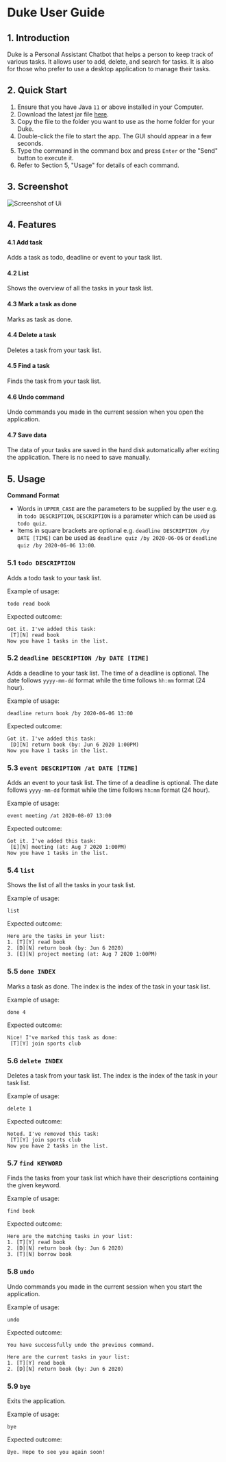 # Duke User Guide

## 1. Introduction
Duke is a Personal Assistant Chatbot that helps a person to keep track of various tasks. It allows user to add, delete, and search for tasks. It is also for those who prefer to use a desktop application to manage their tasks.

## 2. Quick Start
1. Ensure that you have Java `11` or above installed in your Computer.
2. Download the latest jar file [here](https://github.com/alushingg/duke/releases/tag/v0.3).
3. Copy the file to the folder you want to use as the home folder for your Duke.
4. Double-click the file to start the app. The GUI should appear in a few seconds.
5. Type the command in the command box and press `Enter` or the "Send" button to execute it.
6. Refer to Section 5, "Usage" for details of each command.

## 3. Screenshot
![Screenshot of Ui](Ui.png)

## 4. Features
#### 4.1 Add task

Adds a task as todo, deadline or event to your task list.

#### 4.2 List

Shows the overview of all the tasks in your task list.

#### 4.3 Mark a task as done

Marks as task as done.

#### 4.4 Delete a task

Deletes a task from your task list.

#### 4.5 Find a task

Finds the task from your task list.

#### 4.6 Undo command

Undo commands you made in the current session when you open the application.

#### 4.7 Save data

The data of your tasks are saved in the hard disk automatically after exiting the application. There is no need to save manually.

## 5. Usage
**Command Format**
- Words in `UPPER_CASE` are the parameters to be supplied by the user e.g. in `todo DESCRIPTION`, `DESCRIPTION` is a parameter which can be used as `todo quiz`.
- Items in square brackets are optional e.g. `deadline DESCRIPTION /by DATE [TIME]` can be used as `deadline quiz /by 2020-06-06` or `deadline quiz /by 2020-06-06 13:00`.

### 5.1 `todo DESCRIPTION`

Adds a todo task to your task list.

Example of usage: 

`todo read book`

Expected outcome:

```
Got it. I've added this task:
 [T][N] read book
Now you have 1 tasks in the list.
```
### 5.2 `deadline DESCRIPTION /by DATE [TIME]`

Adds a deadline to your task list. The time of a deadline is optional. The date follows `yyyy-mm-dd` format while the time follows `hh:mm` format (24 hour).

Example of usage:

`deadline return book /by 2020-06-06 13:00`

Expected outcome:

```
Got it. I've added this task:
 [D][N] return book (by: Jun 6 2020 1:00PM)
Now you have 1 tasks in the list.
```
### 5.3 `event DESCRIPTION /at DATE [TIME]`

Adds an event to your task list. The time of a deadline is optional. The date follows `yyyy-mm-dd` format while the time follows `hh:mm` format (24 hour).

Example of usage:

`event meeting /at 2020-08-07 13:00`

Expected outcome:

```
Got it. I've added this task:
 [E][N] meeting (at: Aug 7 2020 1:00PM)
Now you have 1 tasks in the list.
```
### 5.4 `list`

Shows the list of all the tasks in your task list.

Example of usage:

`list`

Expected outcome:

```
Here are the tasks in your list:
1. [T][Y] read book
2. [D][N] return book (by: Jun 6 2020)
3. [E][N] project meeting (at: Aug 7 2020 1:00PM)
```
### 5.5 `done INDEX`

Marks a task as done. The index is the index of the task in your task list.

Example of usage:

`done 4`

Expected outcome:

```
Nice! I've marked this task as done:
 [T][Y] join sports club
```
### 5.6 `delete INDEX`

Deletes a task from your task list. The index is the index of the task in your task list.

Example of usage:

`delete 1`

Expected outcome:

```
Noted. I've removed this task:
 [T][Y] join sports club
Now you have 2 tasks in the list.
```
### 5.7 `find KEYWORD`

Finds the tasks from your task list which have their descriptions containing the given keyword.

Example of usage:

`find book`

Expected outcome:

```
Here are the matching tasks in your list:
1. [T][Y] read book
2. [D][N] return book (by: Jun 6 2020)
3. [T][N] borrow book
```
### 5.8 `undo`

Undo commands you made in the current session when you start the application.

Example of usage:

`undo`

Expected outcome:

```
You have successfully undo the previous command.

Here are the current tasks in your list:
1. [T][Y] read book
2. [D][N] return book (by: Jun 6 2020)
```
### 5.9 `bye`

Exits the application.

Example of usage:

`bye`

Expected outcome:

```
Bye. Hope to see you again soon!
```
